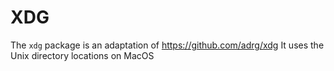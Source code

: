 # XDG

The `xdg` package  is an adaptation of https://github.com/adrg/xdg 
It uses the Unix directory locations on MacOS

